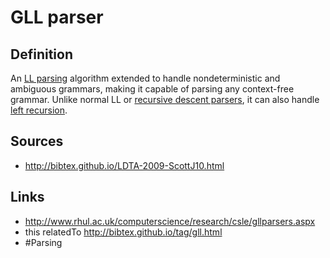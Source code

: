 # GLL parser

## Definition
An [LL parsing](LL_parser.md) algorithm extended to handle nondeterministic and ambiguous grammars, making it capable of parsing any context-free grammar. Unlike normal LL or [recursive descent parsers](recursive_descent_parser.md), it can also handle [left recursion](left_recursion.md).

## Sources
* http://bibtex.github.io/LDTA-2009-ScottJ10.html

## Links
* http://www.rhul.ac.uk/computerscience/research/csle/gllparsers.aspx
* this relatedTo http://bibtex.github.io/tag/gll.html
* #Parsing

